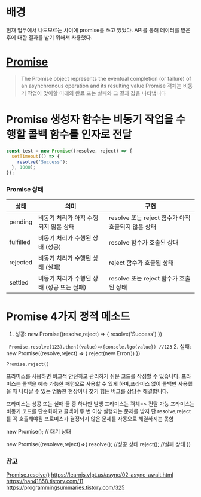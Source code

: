 # 배경
현재 업무에서 나도모르는 사이에 promise를 쓰고 있었다.
API를 통해 데이터를 받은 후에 대한 결과를 받기 위해서 사용했다.

# [Promise](https://developer.mozilla.org/ko/docs/Web/JavaScript/Reference/Global_Objects/Promise)
> The Promise object represents the eventual completion (or failure) of an asynchronous operation and its resulting value
> Promise 객체는 비동기 작업이 맞이할 미래의 완료 또는 실패와 그 결과 값을 나타냅니다

# Promise 생성자 함수는 비동기 작업을 수행할 콜백 함수를 인자로 전달
```javascript
const test = new Promise((resolve, reject) => {
  setTimeout(() => {
    resolve('Success');
  }, 1000);
});
```

### Promise 상태 

|상태|의미|구현|
|---|---|---|
|pending|비동기 처리가 아직 수행되지 않은 상태|resolve 또는 reject 함수가 아직 호출되지 않은 상태|
|fulfilled|비동기 처리가 수행된 상태 (성공)|resolve 함수가 호출된 상태|
|rejected|비동기 처리가 수행된 상태 (실패)|reject 함수가 호출된 상태|
|settled|비동기 처리가 수행된 상태 (성공 또는 실패)|resolve 또는 reject 함수가 호출된 상태|


# Promise 4가지 정적 메소드
1. 성공: new Promise((resolve,reject) => { resolve('Success') })

` Promise.resolve(123).then((value)=>{console.lgo(value}) //123`
2. 실패: new Promise((resolve,reject) => { reject(new Error()) })

`Promise.reject()`


프라미스를 사용하면 비교적 안전하고 관리하기 쉬운 코드를 작성할 수 있습니다.
프라미스는 콜백을 예측 가능한 패턴으로 사용할 수 있게 하며,프라미스 없이 콜백만 사용했을 때 나타날 수 있는 엉뚱한 현상이나 찾기 힘든 버그를 상당수 해결합니다.

프라미스는 성공 또는 실패 둘 중 하나만 발생
프라미스는 객체=> 전달 가능
프라미스는 비동기 코드를 단순화하고 콜백이 두 번 이상 실행되는 문제를 방지
단 resolve,reject를 꼭 호출해야됨
프로미스가 결정되지 않은 문제를 자동으로 해결하지는 못함

new Promise(); // 대기 상태

new Promise((resoleve,reject)=>{
	resolve(); 
	//성공 상태
	reject(); 
	//실패 상태
})



### 참고
[Promise.resolve()](https://developer.mozilla.org/ko/docs/Web/JavaScript/Reference/Global_Objects/Promise/resolve)
https://learnjs.vlpt.us/async/02-async-await.html
https://han41858.tistory.com/11
https://programmingsummaries.tistory.com/325
